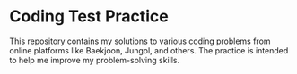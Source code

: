 # Coding Test Practice

This repository contains my solutions to various coding problems from online platforms like Baekjoon, Jungol, and others. The practice is intended to help me improve my problem-solving skills.

